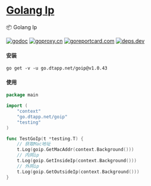 <h1>
<a href="https://www.dtapp.net/">Golang Ip</a>
</h1>

📦 Golang Ip

[comment]: <> (go)
[![godoc](https://pkg.go.dev/badge/go.dtapp.net/goip?status.svg)](https://pkg.go.dev/go.dtapp.net/goip)
[![goproxy.cn](https://goproxy.cn/stats/go.dtapp.net/goip/badges/download-count.svg)](https://goproxy.cn/stats/go.dtapp.net/goip)
[![goreportcard.com](https://goreportcard.com/badge/go.dtapp.net/goip	)](https://goreportcard.com/report/go.dtapp.net/goip)
[![deps.dev](https://img.shields.io/badge/deps-go-red.svg)](https://deps.dev/go/go.dtapp.net%2Fgoip)

#### 安装

```shell
go get -v -u go.dtapp.net/goip@v1.0.43
```

#### 使用

```go
package main

import (
	"context"
	"go.dtapp.net/goip"
	"testing"
)

func TestGoIp(t *testing.T) {
	// 获取Mac地址
	t.Log(goip.GetMacAddr(context.Background()))
	// 内网ip
	t.Log(goip.GetInsideIp(context.Background()))
	// 外网ip
	t.Log(goip.GetOutsideIp(context.Background()))
}

```